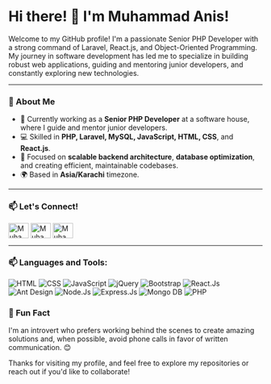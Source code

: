 # Hi there! 👋 I'm Muhammad Anis!

Welcome to my GitHub profile! I'm a passionate Senior PHP Developer with a strong command of Laravel, React.js, and Object-Oriented Programming. My journey in software development has led me to specialize in building robust web applications, guiding and mentoring junior developers, and constantly exploring new technologies.

---

### 🚀 About Me
- 💼 Currently working as a **Senior PHP Developer** at a software house, where I guide and mentor junior developers.
- 💻 Skilled in **PHP, Laravel, MySQL, JavaScript, HTML, CSS**, and **React.js**.
- 🎯 Focused on **scalable backend architecture**, **database optimization**, and creating efficient, maintainable codebases.
- 🌍 Based in **Asia/Karachi** timezone.

---


### 📫 Let's Connect!
<p align="left">
<a href="https://www.linkedin.com/in/muhammad-anis-858339177?utm_source=share&utm_campaign=share_via&utm_content=profile&utm_medium=android_app" target="_blank"><img align="center" src="https://raw.githubusercontent.com/rahuldkjain/github-profile-readme-generator/master/src/images/icons/Social/linked-in-alt.svg" alt="Muhammad Anis" height="30" width="40" /></a>
<a href="https://www.facebook.com/profile.php?id=100050544793923&mibextid=ZbWKwL" target="_blank"><img align="center" src="https://raw.githubusercontent.com/rahuldkjain/github-profile-readme-generator/master/src/images/icons/Social/facebook.svg" alt="Muhammad Anis" height="30" width="40" /></a>
<a href="https://www.instagram.com/m_anis.pro/profilecard/?igsh=czB5N2V5MGlzdTZl" target="_blank"><img align="center" src="https://raw.githubusercontent.com/rahuldkjain/github-profile-readme-generator/master/src/images/icons/Social/instagram.svg" alt="Muhammad Anis" height="30" width="40" /></a>
</p>

---

### 📫 Languages and Tools:
![HTML](https://img.shields.io/badge/-HTML5-%232c3e50?style=for-the-badge&logo=HTML5)
![CSS](https://img.shields.io/badge/-CSS3-%232c3e50?style=for-the-badge&logo=css3)
![JavaScript](https://img.shields.io/badge/-JavaScript-%232c3e50?style=for-the-badge&logo=javascript)
![jQuery](https://img.shields.io/badge/-jQuery-%232c3e50?style=for-the-badge&logo=jQuery)
![Bootstrap](https://img.shields.io/badge/-Bootstrap-%232c3e50?style=for-the-badge&logo=Bootstrap)
![React.Js](https://img.shields.io/badge/-React.js-%232c3e50?style=for-the-badge&logo=react)
![Ant Design](https://img.shields.io/badge/-Antd-%232c3e50?style=for-the-badge&logo=ant-design)
![Node.Js](https://img.shields.io/badge/-Node.js-%232c3e50?style=for-the-badge&logo=nodedotjs)
![Express.Js](https://img.shields.io/badge/-Express.Js-%232c3e50?style=for-the-badge&logo=express)
![Mongo DB](https://img.shields.io/badge/-Mongo%20DB-%232c3e50?style=for-the-badge&logo=MongoDB)
![PHP](https://img.shields.io/badge/-PHP-%232c3e50?style=for-the-badge&logo=PHP)

### 🌟 Fun Fact
I'm an introvert who prefers working behind the scenes to create amazing solutions and, when possible, avoid phone calls in favor of written communication. 😊

Thanks for visiting my profile, and feel free to explore my repositories or reach out if you'd like to collaborate!

